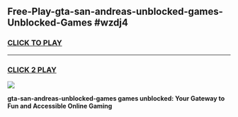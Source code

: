 
## Free-Play-gta-san-andreas-unblocked-games-Unblocked-Games #wzdj4
<h3>
<a href="https://news.freeplayer.one?title=gta-san-andreas-unblocked-games&ref=8M">CLICK TO PLAY</a></h3>
<hr>

<h3>
<a href="https://news.freeplayer.one?title=gta-san-andreas-unblocked-games&ref=8M">CLICK 2 PLAY</a>
  
</h3>

<a href="https://news.freeplayer.one?title=gta-san-andreas-unblocked-games&ref=8M"><img src="https://clearcache.store/games.png"></a>


**gta-san-andreas-unblocked-games games unblocked: Your Gateway to Fun and Accessible Online Gaming**

